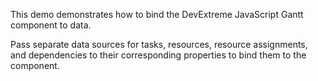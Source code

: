 This demo demonstrates how to bind the DevExtreme JavaScript Gantt component to data.

Pass separate data sources for tasks, resources, resource assignments, and dependencies to their corresponding properties to bind them to the component.
